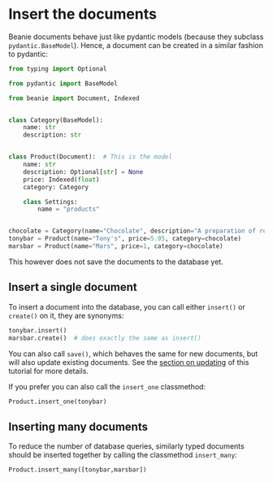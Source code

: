 # Insert the documents

Beanie documents behave just like pydantic models (because they subclass `pydantic.BaseModel`).
Hence, a document can be created in a similar fashion to pydantic:

```python
from typing import Optional

from pydantic import BaseModel

from beanie import Document, Indexed


class Category(BaseModel):
    name: str
    description: str


class Product(Document):  # This is the model
    name: str
    description: Optional[str] = None
    price: Indexed(float)
    category: Category

    class Settings:
        name = "products"


chocolate = Category(name="Chocolate", description="A preparation of roasted and ground cacao seeds.")
tonybar = Product(name="Tony's", price=5.95, category=chocolate)
marsbar = Product(name="Mars", price=1, category=chocolate)
```

This however does not save the documents to the database yet.

## Insert a single document

To insert a document into the database, you can call either `insert()` or `create()` on it, they are synonyms:

```python
tonybar.insert()
marsbar.create()  # does exactly the same as insert()
```
You can also call `save()`, which behaves the same for new documents, but will also update existing documents. See the [section on updating](updating-&-deleting.md) of this tutorial for more details.

If you prefer you can also call the `insert_one` classmethod: 

```python
Product.insert_one(tonybar)
```

## Inserting many documents

To reduce the number of database queries, similarly typed documents should be inserted together by calling the classmethod `insert_many`:

```python
Product.insert_many([tonybar,marsbar])
```
